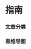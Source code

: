 # 指南

### 文章分类

### 思维导图

<mindmap v-model="menuData" zoom style="margin-top: 24px; height: 700px"></mindmap>

<script setup>
import mindmap from 'vue3-mindmap'
import 'vue3-mindmap/dist/style.css'

import { sidebar } from '../../../configs'

function convertData (arr) {
  return arr.map(({ text, children, ...rest }) => ({
    name: text,
    children: children ? convertData(children) : children,
    ...rest
  }))
}

const menuData = [{
  name: 'BLOG',
  children: convertData(sidebar.zh)
}]

</script>
